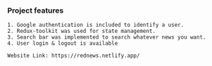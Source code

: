 ### Project features

    1. Google authentication is included to identify a user.
    2. Redux-toolkit was used for state management. 
    3. Search bar was implemented to search whatever news you want.
    4. User login & logout is available

    Website Link: https://rednews.netlify.app/
